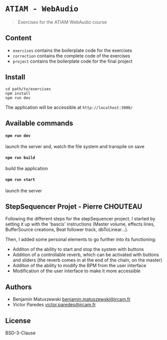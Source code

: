 # `ATIAM - WebAudio`

> Exercises for the ATIAM WebAudio course

## Content

- `exercises` contains the boilerplate code for the exercises
- `correction` contains the complete code of the exercises
- `project` contains the boilerplate code for the final project

## Install

```
cd path/to/exercises
npm install 
npm run dev
```

The application will be accessible at `http://localhost:3000/`

## Available commands

#### `npm run dev`

launch the server and, watch the file system and transpile on save

#### `npm run build`

build the application

#### `npm run start`

launch the server

## StepSequencer Projet - Pierre CHOUTEAU

Following the different steps for the stepSequencer project, I started by setting it up with the 'bascis' instructions (Master volume, effects lines, BufferSource creations, Beat follower track, dbToLinear...).  

Then, I added some personal elements to go further into its functioning: 
- Additon of the ability to start and stop the system with buttons
- Addition of a controllable reverb, which can be activated with buttons and sliders (the reverb comes in at the end of the chain, on the master)
- Additon of the ability to modify the BPM from the user interface
- Modification of the user interface to make it more accessible

## Authors

- Benjamin Matuszewski <benjamin.matuszewski@ircam.fr>
- Victor Paredes <victor.paredes@ircam.fr>

## License

BSD-3-Clause
